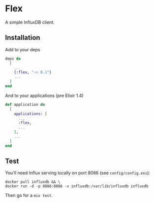 # Flex

A simple InfluxDB client.

## Installation

Add to your deps
```elixir
deps do
  [
    ...
    {:flex, "~> 0.1"}
    ...
  ]
end
````

And to your applications (pre Elixir 1.4)
```elixir
def application do
  [
    applications: [
      ...
      :flex,
      ...
    ],
    ...
  ]
end
```

## Test

You'll need Influx serving locally on port 8086 (see `config/config.exs`):

```Shell
docker pull influxdb && \
docker run -d -p 8086:8086 -v influxdb:/var/lib/influxdb influxdb
```

Then go for a `mix test`.
